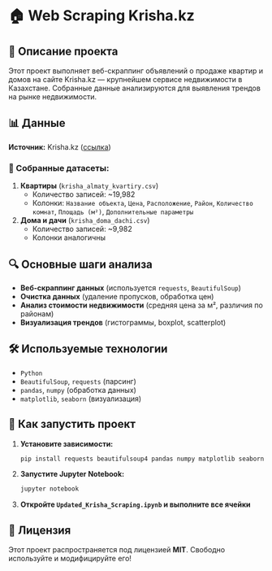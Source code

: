 # 🏠 Web Scraping Krisha.kz

## 📌 Описание проекта
Этот проект выполняет веб-скраппинг объявлений о продаже квартир и домов на сайте Krisha.kz — крупнейшем сервисе недвижимости в Казахстане. Собранные данные анализируются для выявления трендов на рынке недвижимости.

## 📊 Данные
**Источник:** Krisha.kz ([ссылка](https://krisha.kz/prodazha/kvartiry/almaty/))

### 📁 Собранные датасеты:
1. **Квартиры** (`krisha_almaty_kvartiry.csv`)
   - Количество записей: ~19,982
   - Колонки: `Название объекта`, `Цена`, `Расположение`, `Район`, `Количество комнат`, `Площадь (м²)`, `Дополнительные параметры`
2. **Дома и дачи** (`krisha_doma_dachi.csv`)
   - Количество записей: ~9,982
   - Колонки аналогичны

## 🔍 Основные шаги анализа
- **Веб-скраппинг данных** (используется `requests`, `BeautifulSoup`)
- **Очистка данных** (удаление пропусков, обработка цен)
- **Анализ стоимости недвижимости** (средняя цена за м², различия по районам)
- **Визуализация трендов** (гистограммы, boxplot, scatterplot)

## 🛠️ Используемые технологии
- `Python`
- `BeautifulSoup`, `requests` (парсинг)
- `pandas`, `numpy` (обработка данных)
- `matplotlib`, `seaborn` (визуализация)

## 🚀 Как запустить проект
1. **Установите зависимости:**
   ```bash
   pip install requests beautifulsoup4 pandas numpy matplotlib seaborn
   ```
2. **Запустите Jupyter Notebook:**
   ```bash
   jupyter notebook
   ```
3. **Откройте `Updated_Krisha_Scraping.ipynb` и выполните все ячейки**

## 📎 Лицензия
Этот проект распространяется под лицензией **MIT**. Свободно используйте и модифицируйте его!

